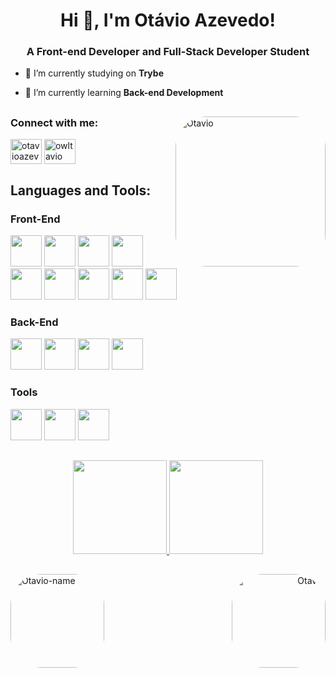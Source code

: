<h1 align="center">Hi 👋, I'm Otávio Azevedo!</h1>
<h3 align="center">A Front-end Developer and Full-Stack Developer Student</h3>

- 🔭 I’m currently studying on **Trybe**

- 🌱 I’m currently learning **Back-end Development**

##

<img align="right" alt="Otavio" height="240" style="border-radius:50px;" src="https://cdn.discordapp.com/attachments/938669134890278937/1004497174803005560/AREmoji_20220803_181000_2246_preview_rev_1.png">


<h3 align="left">Connect with me:</h3>
<p align="left">
<a href="https://linkedin.com/in/otavioazevedo" target="blank"><img align="center" src="https://raw.githubusercontent.com/rahuldkjain/github-profile-readme-generator/master/src/images/icons/Social/linked-in-alt.svg" alt="otavioazevedo" height="40" width="50" /></a>
<a href="https://instagram.com/owltavio" target="blank"><img align="center" src="https://raw.githubusercontent.com/rahuldkjain/github-profile-readme-generator/master/src/images/icons/Social/instagram.svg" alt="owltavio" height="40" width="50" /></a>
</p>

<h2 align="left">Languages and Tools:</h2>
<p align="left">
<h3 align="left"> Front-End </h3>
<p align="left">
<img src="https://cdn.jsdelivr.net/gh/devicons/devicon/icons/javascript/javascript-original.svg" heigth="40" width="50" />
<img src="https://cdn.jsdelivr.net/gh/devicons/devicon/icons/html5/html5-plain-wordmark.svg"  heigth="40" width="50" />
<img src="https://cdn.jsdelivr.net/gh/devicons/devicon/icons/css3/css3-plain-wordmark.svg"  heigth="40" width="50" />
<img src="https://cdn.jsdelivr.net/gh/devicons/devicon/icons/jest/jest-plain.svg"  heigth="40" width="50" />
<img src="https://cdn.jsdelivr.net/gh/devicons/devicon/icons/react/react-original-wordmark.svg"  heigth="40" width="50" />
<img src="https://cdn.jsdelivr.net/gh/devicons/devicon/icons/redux/redux-original.svg" heigth="40" width="50" />
<img src="https://cdn.jsdelivr.net/gh/devicons/devicon/icons/figma/figma-original.svg" heigth="40" width="50" />
<img src="https://cdn.jsdelivr.net/gh/devicons/devicon/icons/git/git-plain.svg"  heigth="40" width="50"/>
<img src="https://cdn.jsdelivr.net/gh/devicons/devicon/icons/github/github-original-wordmark.svg" heigth="40" width="50"/> 
</p>

<h3 align="left"> Back-End </h3>
<p align="left">
<img src="https://cdn.jsdelivr.net/gh/devicons/devicon/icons/docker/docker-plain-wordmark.svg"  heigth="40" width="50" />
<img src="https://cdn.jsdelivr.net/gh/devicons/devicon/icons/mysql/mysql-plain-wordmark.svg" heigth="40" width="50" />
<img src="https://cdn.jsdelivr.net/gh/devicons/devicon/icons/nodejs/nodejs-plain-wordmark.svg" heigth="40" width="50" />
<img src="https://cdn.jsdelivr.net/gh/devicons/devicon/icons/sequelize/sequelize-plain-wordmark.svg" heigth="40" width="50" />
</p>
   
<h3 align="left"> Tools </h3>
<p align="left">
<img src="https://cdn.jsdelivr.net/gh/devicons/devicon/icons/vscode/vscode-original-wordmark.svg" heigth="40" width="50" />
<img src="https://cdn.jsdelivr.net/gh/devicons/devicon/icons/windows8/windows8-original.svg" heigth="40" width="50" />
<img src="https://cdn.jsdelivr.net/gh/devicons/devicon/icons/linux/linux-original.svg" heigth="40" width="50" />
</p>         
</p>

##

<div align="center">
  <a href="https://github.com/otavioadias">
  <img height="150em" src="https://github-readme-stats.vercel.app/api?username=otavioadias&show_icons=true&theme=dracula&include_all_commits=true&count_private=true"/>
  <img height="150em" src="https://github-readme-stats.vercel.app/api/top-langs/?username=otavioadias&layout=compact&langs_count=7&theme=dracula"/>
</div>

##

<div align="left">
<img align="left" alt="Otavio-name" height="150" style="border-radius:50px;" src="https://cdn.discordapp.com/attachments/938669134890278937/1004361919106388008/20220803_091446_0000-removebg-preview.png">
</div>

<div align="right">
<img align="right" alt="Otavio" height="150" style="border-radius:50px;" src="https://cdn.discordapp.com/attachments/938669134890278937/1004365763731263538/AREmoji_20220803_092945_26773.png">
</div>

